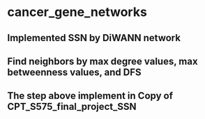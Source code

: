 # cancer_gene_networks
## Implemented SSN by DiWANN network
## Find neighbors by max degree values, max betweenness values, and DFS
## The step above implement in Copy of CPT_S575_final_project_SSN
